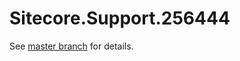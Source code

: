 # Sitecore.Support.256444

See [master branch](https://github.com/sitecoresupport/Sitecore.Support.256444) for details.